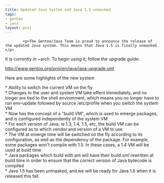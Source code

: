 ```yaml
--- 
title: Updated Java System and Java 1.5 unmasked
tags: 
- gentoo
- java
layout: post
---
```


			<p>The Gentoo/Java Team is proud to announce the release of the updated Java system. This means that Java 1.5 is finally unmasked.</p>

<p>It is currently in ~arch. To begin using it, follow the upgrade guide:</p>

<p><a href="http://www.gentoo.org/proj/en/java/java-upgrade.xml">http://www.gentoo.org/proj/en/java/java-upgrade.xml</a></p>

<p>Here are some highlights of the new system</p>

 <p>* Ability to switch the current VM on the fly<br>
 * Changes to the user and system VM take effect immediately, and no longer are tied to the shell environment, which means you no longer have to run env-update followed by source /etc/profile when you switch the system VM<br>
 * Now has the concept of a "build VM", which is used to emerge packages, and is configured independently of the system VM<br>
 * For each version of Java, ie 1.3, 1.4, 1.5, etc, the build VM can be configured as to which vendor and version of a VM to use<br>
 * The VM at emerge time will be switched on the fly according to its configuration, as well as the dependency of the package. For example, some packages won't compile with 1.5. In these cases, a 1.4 VM will be used at build time<br>
 * Java packages which build with ant will have their build.xml rewritten at build time in order to ensure that the correct version of Java bytecode is compiled<br>
 * Java 1.5 has been unmasked, and we will be ready for Java 1.6 when it is released this fall.</p>

					
